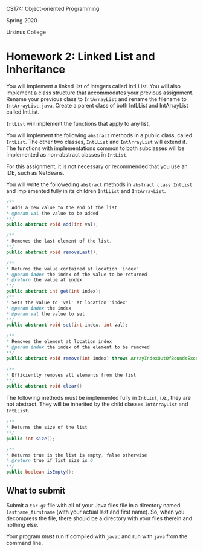 CS174: Object-oriented Programming

Spring 2020

Ursinus College

# Homework 2: Linked List and Inheritance



You will implement a linked list of integers called IntLList. You will
also implement a class structure that accommodates your previous
assignment. Rename your previous class to `IntArrayList` and rename
the filename to `IntArrayList.java`. Create a parent class of both
IntLList and IntArrayList called IntList.

`IntList` will implement the functions that apply to any list.

You will implement the following `abstract` methods in a public class,
called `IntList`. The other two classes, `IntLList` and `IntArrayList`
will extend it. The functions with implementations common to both
subclasses will be implemented as non-abstract classes in `IntList`.

For this assignment, it is not necessary or recommended that you use
an IDE, such as NetBeans.

You will write the followeding `abstract` methods in `abstract class
IntList` and implemented fully in its children `IntLList` and
`IntArrayList`.

```java
/**
* Adds a new value to the end of the list
* @param val the value to be added
**/
public abstract void add(int val);

/**
* Removes the last element of the list.
**/
public abstract void removeLast();

/** 
* Returns the value contained at location 'index'
* @param index the index of the value to be returned
* @return the value at index
**/
public abstract int get(int index);
/**
* Sets the value to 'val' at location 'index'
* @param index the index
* @param val the value to set
**/
public abstract void set(int index, int val);

/**
* Removes the element at location index
* @param index the index of the element to be removed
**/
public abstract void remove(int index) throws ArrayIndexOutOfBoundsException;

/**
* Efficiently removes all elements from the list
**/
public abstract void clear()
```

The following methods must be implemented fully in `IntList`, i.e., they are not abstract.  They will be inherited by the child classes `IntArrayList` and `IntLList`.

```java
/**
* Returns the size of the list
**/
public int size();

/**
* Returns true is the list is empty, false otherwise
* @return true if list size is 0
**/
public boolean isEmpty();
```





## What to submit

Submit a `tar.gz` file with all of your Java files file in a directory named `lastname_firstname` (with your actual last and first name).  So, when you decompress the file, there should be a directory with your files therein and nothing else.

Your program *must* run if compiled with `javac` and run with `java` from the command line. 